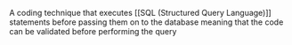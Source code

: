 A coding technique that executes [[SQL (Structured Query Language)]] statements before passing them on to the database meaning that the code can be validated before performing the query